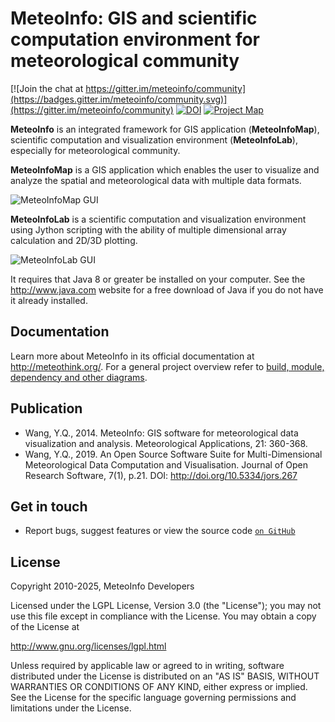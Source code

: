 MeteoInfo: GIS and scientific computation environment for meteorological community
==================================================================================

[![Join the chat at https://gitter.im/meteoinfo/community](https://badges.gitter.im/meteoinfo/community.svg)](https://gitter.im/meteoinfo/community)
[![DOI](https://zenodo.org/badge/172686439.svg)](https://zenodo.org/badge/latestdoi/172686439)
[![Project Map](https://sourcespy.com/shield.svg)](https://sourcespy.com/github/meteoinfometeoinfo/)

**MeteoInfo** is an integrated framework for GIS application (**MeteoInfoMap**), scientific computation and 
visualization environment (**MeteoInfoLab**), especially for meteorological community.

**MeteoInfoMap** is a GIS application which enables the user to visualize and analyze
the spatial and meteorological data with multiple data formats.

![MeteoInfoMap GUI](images/MeteoInfoMap.PNG)
  
**MeteoInfoLab** is a scientific computation and visualization environment using Jython scripting with the 
ability of multiple dimensional array calculation and 2D/3D plotting.

![MeteoInfoLab GUI](images/MeteoInfoLab.PNG)

It requires that Java 8 or greater be installed on your computer. See the
http://www.java.com website for a free download of Java if you do not have it
already installed.

Documentation
-------------

Learn more about MeteoInfo in its official documentation at http://meteothink.org/. For a general project overview refer to [build, module, dependency and other diagrams](https://sourcespy.com/github/meteoinfometeoinfo/).

Publication
-----------

- Wang, Y.Q., 2014. MeteoInfo: GIS software for meteorological data visualization and analysis. Meteorological Applications, 21: 360-368.
- Wang, Y.Q., 2019. An Open Source Software Suite for Multi-Dimensional Meteorological Data Computation and Visualisation. Journal of Open Research Software, 7(1), p.21. DOI: http://doi.org/10.5334/jors.267

Get in touch
------------

- Report bugs, suggest features or view the source code [`on GitHub`](http://github.com/meteoinfo/MeteoInfo)

License
-------

Copyright 2010-2025, MeteoInfo Developers

Licensed under the LGPL License, Version 3.0 (the "License");
you may not use this file except in compliance with the License.
You may obtain a copy of the License at

  http://www.gnu.org/licenses/lgpl.html

Unless required by applicable law or agreed to in writing, software
distributed under the License is distributed on an "AS IS" BASIS,
WITHOUT WARRANTIES OR CONDITIONS OF ANY KIND, either express or implied.
See the License for the specific language governing permissions and
limitations under the License.
